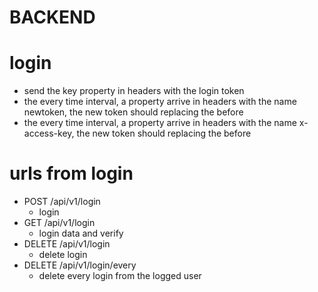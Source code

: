 # BACKEND

# login

- send the key property in headers with the login token
- the every time interval, a property arrive in headers with the name newtoken, the new token should replacing the before
- the every time interval, a property arrive in headers with the name x-access-key, the new token should replacing the before

# urls from login

- POST /api/v1/login
  - login
- GET /api/v1/login
  - login data and verify
- DELETE /api/v1/login
  - delete login
- DELETE /api/v1/login/every
  - delete every login from the logged user